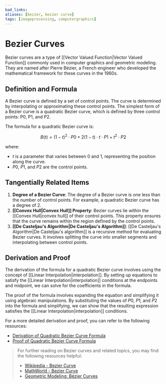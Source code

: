 ```yaml
---
bad_links: 
aliases: [bezier, bezier curve]
tags: [imageprocessing, computergraphics]
---
```

# Bezier Curves

Bezier curves are a type of [[Vector Valued Function|Vector Valued Function]] commonly used in computer graphics and geometric modeling. They are named after Pierre Bézier, a French engineer who developed the mathematical framework for these curves in the 1960s.

## Definition and Formula
A Bezier curve is defined by a set of control points. The curve is determined by interpolating or approximating these control points. The simplest form of a Bezier curve is a quadratic Bezier curve, which is defined by three control points: P0, P1, and P2.

The formula for a quadratic Bezier curve is:

$$
B(t) = (1 - t)^2 \cdot P0 + 2(1 - t) \cdot t \cdot P1 + t^2 \cdot P2
$$

where:
- $t$ is a parameter that varies between 0 and 1, representing the position along the curve.
- $P0$, $P1$, and $P2$ are the control points.

## Tangentially Related Items
1. **Degree of a Bezier Curve**: The degree of a Bezier curve is one less than the number of control points. For example, a quadratic Bezier curve has a degree of 2.
2. **[[Convex Hull|Convex Hull]] Property**: Bezier curves lie within the [[Convex Hull|convex hull]] of their control points. This property ensures that the curve remains within the region defined by the control points.
3. **[[De Casteljau's Algorithm|De Casteljau's Algorithm]]**: [[De Casteljau's Algorithm|De Casteljau's algorithm]] is a recursive method for evaluating Bezier curves. It involves splitting the curve into smaller segments and interpolating between control points.

## Derivation and Proof
The derivation of the formula for a quadratic Bezier curve involves using the concept of [[Linear Interpolation|interpolation]]. By setting up equations to satisfy the [[Linear Interpolation|interpolation]] conditions at the endpoints and midpoint, we can solve for the coefficients in the formula.

The proof of the formula involves expanding the equation and simplifying it using algebraic manipulations. By substituting the values of $P0$, $P1$, and $P2$ into the formula and simplifying, we can show that the resulting expression satisfies the [[Linear Interpolation|interpolation]] conditions.

For a more detailed derivation and proof, you can refer to the following resources:
- [Derivation of Quadratic Bezier Curve Formula](https://pages.mtu.edu/~shene/COURSES/cs3621/NOTES/spline/Bezier/bezier-der.html)
- [Proof of Quadratic Bezier Curve Formula](https://pages.mtu.edu/~shene/COURSES/cs3621/NOTES/spline/Bezier/bezier-proof.html)

> For further reading on Bezier curves and related topics, you may find the following resources helpful:
> - [Wikipedia - Bezier Curve](https://en.wikipedia.org/wiki/B%C3%A9zier_curve)
> - [MathWorld - Bezier Curve](https://mathworld.wolfram.com/BezierCurve.html)
> - [Geometric Modeling: Bézier Curves](https://www.cs.mtu.edu/~shene/COURSES/cs3621/NOTES/spline/Bezier/bezier-der.html)